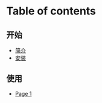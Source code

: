 # Table of contents

## 开始 <a href="#getting-started" id="getting-started"></a>

* [简介](README.md)
* [安装](getting-started/installation.md)

## 使用 <a href="#usage" id="usage"></a>

* [Page 1](usage/page-1.md)
